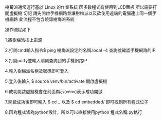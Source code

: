 樹莓派通常運行基於 Linux 的作業系統
因多數程式有使用到LCD面板 所以需要打開虛擬機
切記 請先開啟手機網路並讓樹梅派以及欲使用遠端的電腦連上同一個手機網路
此流程不包含燒錄樹梅派系統

操作流程如下

1.將樹梅派插上電源

2.打開cmd輸入指令$ ping 樹梅派設定的名稱.local -4 查詢並確認手機網路的IP

3.打開putty並輸入剛剛查詢到的手機網路IP

4.輸入樹梅派名稱及密碼即可登入

5.登入後輸入 $ source venv/bin/activate 開啟虛擬機

6.成功開啟虛擬機會在前面顯示(venv)表示成功開啟

7.開啟成功後即可輸入 $ cd .. 以及 $ cd embedded/ 即可找到所有程式位子

8.因為程式皆為python設計，所以可以直接使用python 程式名稱.py執行

